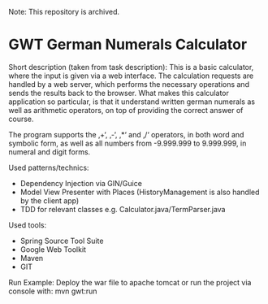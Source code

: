 Note: This repository is archived. 

GWT German Numerals Calculator
==============================

Short description (taken from task description):
This is a basic calculator, where the input is given via a web interface. 
The calculation requests are handled by a web server, 
which performs the necessary operations and sends the results back to the browser. 
What makes this calculator application so particular, 
is that it understand written german numerals as well as arithmetic operators, 
on top of providing the correct answer of course.

The program supports the ‚+‘, ‚-‘, ‚*‘ and ‚/‘ operators, in both word and symbolic form, 
as well as all numbers from -9.999.999 to 9.999.999, in numeral and digit forms.

Used patterns/technics:
- Dependency Injection via GIN/Guice
- Model View Presenter with Places (HistoryManagement is also handled by the client app)
- TDD for relevant classes e.g. Calculator.java/TermParser.java

Used tools:
- Spring Source Tool Suite
- Google Web Toolkit
- Maven
- GIT

Run Example:
Deploy the war file to apache tomcat or run the project via console with: <project dir> mvn gwt:run